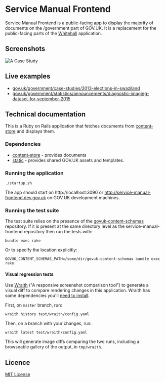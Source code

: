 # Service Manual Frontend

Service Manual Frontend is a public-facing app to display the majority of documents
on the /government part of GOV.UK. It is a replacement for the public-facing
parts of the [Whitehall](https://github.com/alphagov/whitehall) application.

## Screenshots

![A  Case Study](https://raw.githubusercontent.com/alphagov/service-manual-frontend/master/docs/assets/case-study-screenshot.png)

## Live examples

- [gov.uk/government/case-studies/2013-elections-in-swaziland](https://www.gov.uk/government/case-studies/2013-elections-in-swaziland)
- [gov.uk/government/statistics/announcements/diagnostic-imaging-dataset-for-september-2015](https://www.gov.uk/government/statistics/announcements/diagnostic-imaging-dataset-for-september-2015)

## Technical documentation

This is a Ruby on Rails application that fetches documents from
[content-store](https://github.com/alphagov/content-store) and displays them.

### Dependencies

- [content-store](https://github.com/alphagov/content-store) - provides documents
- [static](https://github.com/alphagov/static) - provides shared GOV.UK assets and templates.

### Running the application

`./startup.sh`

The app should start on http://localhost:3090 or
http://service-manual-frontend.dev.gov.uk on GOV.UK development machines.

### Running the test suite

The test suite relies on the presence of the
[govuk-content-schemas](http://github.com/alphagov/govuk-content-schemas)
repository. If it is present at the same directory level as
the service-manual-frontend repository then run the tests with:

`bundle exec rake`

Or to specify the location explicitly:

`GOVUK_CONTENT_SCHEMAS_PATH=/some/dir/govuk-content-schemas bundle exec rake`

#### Visual regression tests

Use [Wraith](http://bbc-news.github.io/wraith/) ("A responsive screenshot
comparison tool") to generate a visual diff to compare rendering changes in this
application. Wraith has some dependencies you'll [need to install](http://bbc-news.github.io/wraith/os-install.html).

First, on `master` branch, run:
```
wraith history test/wraith/config.yaml
```

Then, on a branch with your changes, run:
```
wraith latest test/wraith/config.yaml
```

This will generate image diffs comparing the two runs, including a browseable
gallery of the output, in `tmp/wraith`.

## Licence

[MIT License](LICENCE)
